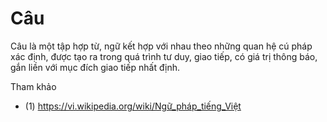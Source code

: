 # Câu

Câu là một tập hợp từ, ngữ kết hợp với nhau theo những quan hệ cú pháp xác định, được tạo ra trong quá trình tư duy,
giao tiếp, có giá trị thông báo, gắn liền với mục đích giao tiếp nhất định.

Tham khảo

* (1) https://vi.wikipedia.org/wiki/Ngữ_pháp_tiếng_Việt
